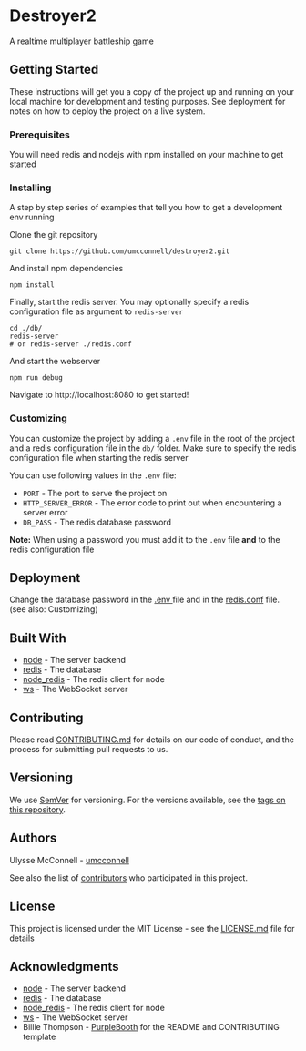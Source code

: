 # Destroyer2

A realtime multiplayer battleship game

## Getting Started

These instructions will get you a copy of the project up and running on your local machine for development and testing purposes. See deployment for notes on how to deploy the project on a live system.

### Prerequisites

You will need redis and nodejs with npm installed on your machine to get started

### Installing

A step by step series of examples that tell you how to get a development env running

Clone the git repository

```
git clone https://github.com/umcconnell/destroyer2.git
```

And install npm dependencies

```
npm install
```

Finally, start the redis server.
You may optionally specify a redis configuration file as argument to `redis-server`

```
cd ./db/
redis-server
# or redis-server ./redis.conf
```

And start the webserver

```
npm run debug
```

Navigate to http://localhost:8080 to get started!

### Customizing

You can customize the project by adding a `.env` file in the root of the project and a redis configuration file in the `db/` folder. Make sure to specify the redis configuration file when starting the redis server

You can use following values in the `.env` file:
* `PORT` - The port to serve the project on
* `HTTP_SERVER_ERROR` - The error code to print out when encountering a server error
* `DB_PASS` - The redis database password

**Note:** When using a password you must add it to the `.env` file **and** to the redis configuration file

## Deployment

Change the database password in the [.env ](.env) file and in the [redis.conf](db/redis.conf) file. (see also: Customizing)

## Built With

-   [node](https://nodejs.org/) - The server backend
-   [redis](https://redis.io/) - The database
-   [node_redis](https://github.com/NodeRedis/node_redis) - The redis client for node
-   [ws](https://github.com/websockets/ws) - The WebSocket server

## Contributing

Please read [CONTRIBUTING.md](CONTRIBUTING.md) for details on our code of conduct, and the process for submitting pull requests to us.

## Versioning

We use [SemVer](http://semver.org/) for versioning. For the versions available, see the [tags on this repository](https://github.com/your/project/tags).

## Authors

Ulysse McConnell - [umcconnell](https://github.com/umcconnell/)

See also the list of [contributors](https://github.com/umcconnell/destroyer2/contributors) who participated in this project.

## License

This project is licensed under the MIT License - see the [LICENSE.md](LICENSE.md) file for details

## Acknowledgments

-   [node](https://nodejs.org/) - The server backend
-   [redis](https://redis.io/) - The database
-   [node_redis](https://github.com/NodeRedis/node_redis) - The redis client for node
-   [ws](https://github.com/websockets/ws) - The WebSocket server
-   Billie Thompson - [PurpleBooth](https://github.com/PurpleBooth) for the README and CONTRIBUTING template
